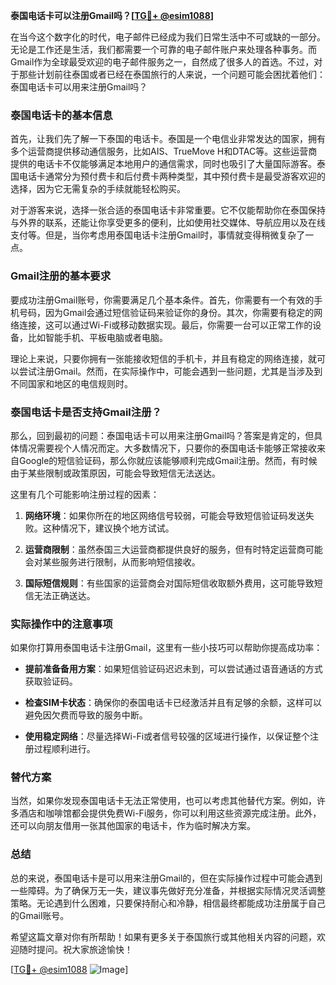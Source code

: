 **泰国电话卡可以注册Gmail吗？[[TG💪+ @esim1088](https://t.me/s/esim1088)]**

在当今这个数字化的时代，电子邮件已经成为我们日常生活中不可或缺的一部分。无论是工作还是生活，我们都需要一个可靠的电子邮件账户来处理各种事务。而Gmail作为全球最受欢迎的电子邮件服务之一，自然成了很多人的首选。不过，对于那些计划前往泰国或者已经在泰国旅行的人来说，一个问题可能会困扰着他们：泰国电话卡可以用来注册Gmail吗？

### 泰国电话卡的基本信息

首先，让我们先了解一下泰国的电话卡。泰国是一个电信业非常发达的国家，拥有多个运营商提供移动通信服务，比如AIS、TrueMove H和DTAC等。这些运营商提供的电话卡不仅能够满足本地用户的通信需求，同时也吸引了大量国际游客。泰国电话卡通常分为预付费卡和后付费卡两种类型，其中预付费卡是最受游客欢迎的选择，因为它无需复杂的手续就能轻松购买。

对于游客来说，选择一张合适的泰国电话卡非常重要。它不仅能帮助你在泰国保持与外界的联系，还能让你享受更多的便利，比如使用社交媒体、导航应用以及在线支付等。但是，当你考虑用泰国电话卡注册Gmail时，事情就变得稍微复杂了一点。

### Gmail注册的基本要求

要成功注册Gmail账号，你需要满足几个基本条件。首先，你需要有一个有效的手机号码，因为Gmail会通过短信验证码来验证你的身份。其次，你需要有稳定的网络连接，这可以通过Wi-Fi或移动数据实现。最后，你需要一台可以正常工作的设备，比如智能手机、平板电脑或者电脑。

理论上来说，只要你拥有一张能接收短信的手机卡，并且有稳定的网络连接，就可以尝试注册Gmail。然而，在实际操作中，可能会遇到一些问题，尤其是当涉及到不同国家和地区的电信规则时。

### 泰国电话卡是否支持Gmail注册？

那么，回到最初的问题：泰国电话卡可以用来注册Gmail吗？答案是肯定的，但具体情况需要视个人情况而定。大多数情况下，只要你的泰国电话卡能够正常接收来自Google的短信验证码，那么你就应该能够顺利完成Gmail注册。然而，有时候由于某些限制或政策原因，可能会导致短信无法送达。

这里有几个可能影响注册过程的因素：

1. **网络环境**：如果你所在的地区网络信号较弱，可能会导致短信验证码发送失败。这种情况下，建议换个地方试试。
   
2. **运营商限制**：虽然泰国三大运营商都提供良好的服务，但有时特定运营商可能会对某些服务进行限制，从而影响短信接收。

3. **国际短信规则**：有些国家的运营商会对国际短信收取额外费用，这可能导致短信无法正确送达。

### 实际操作中的注意事项

如果你打算用泰国电话卡注册Gmail，这里有一些小技巧可以帮助你提高成功率：

- **提前准备备用方案**：如果短信验证码迟迟未到，可以尝试通过语音通话的方式获取验证码。
  
- **检查SIM卡状态**：确保你的泰国电话卡已经激活并且有足够的余额，这样可以避免因欠费而导致的服务中断。

- **使用稳定网络**：尽量选择Wi-Fi或者信号较强的区域进行操作，以保证整个注册过程顺利进行。

### 替代方案

当然，如果你发现泰国电话卡无法正常使用，也可以考虑其他替代方案。例如，许多酒店和咖啡馆都会提供免费Wi-Fi服务，你可以利用这些资源完成注册。此外，还可以向朋友借用一张其他国家的电话卡，作为临时解决方案。

### 总结

总的来说，泰国电话卡是可以用来注册Gmail的，但在实际操作过程中可能会遇到一些障碍。为了确保万无一失，建议事先做好充分准备，并根据实际情况灵活调整策略。无论遇到什么困难，只要保持耐心和冷静，相信最终都能成功注册属于自己的Gmail账号。

希望这篇文章对你有所帮助！如果有更多关于泰国旅行或其他相关内容的问题，欢迎随时提问。祝大家旅途愉快！

[[TG💪+ @esim1088](https://t.me/s/esim1088) ![Image](https://i.postimg.cc/4NQfJmqS/Snipaste-2025-05-13-00-14-12.png)]